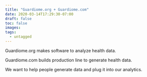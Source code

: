 ```yaml
---
title: "Guardiome.org + Guardiome.com"
date: 2020-03-14T17:29:30-07:00
draft: false
toc: false
images:
tags:
  - untagged
---
```


Guardiome.org makes software to analyze health data.

Guardiome.com builds production line to generate health data.

We want to help people generate data and plug it into our analytics.
